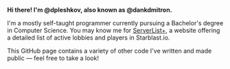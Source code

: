 **Hi there! I'm @dpleshkov, also known as @dankdmitron.**

I'm a mostly self-taught programmer currently pursuing a Bachelor's degree in Computer Science. You may know me for [ServerList+](https://github.com/dpleshkov/serverlistplus-client), a website offering a detailed list of active lobbies and players in Starblast.io.

This GitHub page contains a variety of other code I've written and made public — feel free to take a look!
